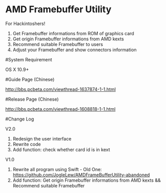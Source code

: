 # AMD Framebuffer Utility

For Hackintoshers!

1. Get Framebuffer informations from ROM of graphics card
1. Get origin Framebuffer informations from AMD kexts
1. Recommend suitable Framebuffer to users
1. Adjust your Framebuffer and show connectors information

#System Requirement

OS X 10.9+

#Guide Page (Chinese)

http://bbs.pcbeta.com/viewthread-1637874-1-1.html

#Release Page (Chinese)

http://bbs.pcbeta.com/viewthread-1608818-1-1.html

#Change Log

V2.0

1. Redesign the user interface
1. Rewrite code
1. Add function: check whether card id is in kext 


V1.0

1. Rewrite all program using Swift - Old One: https://github.com/JogleLew/AMDFrameBufferUtility-abandoned
1. Add function: Get origin Framebuffer informations from AMD kexts && Recommend suitable Framebuffer


